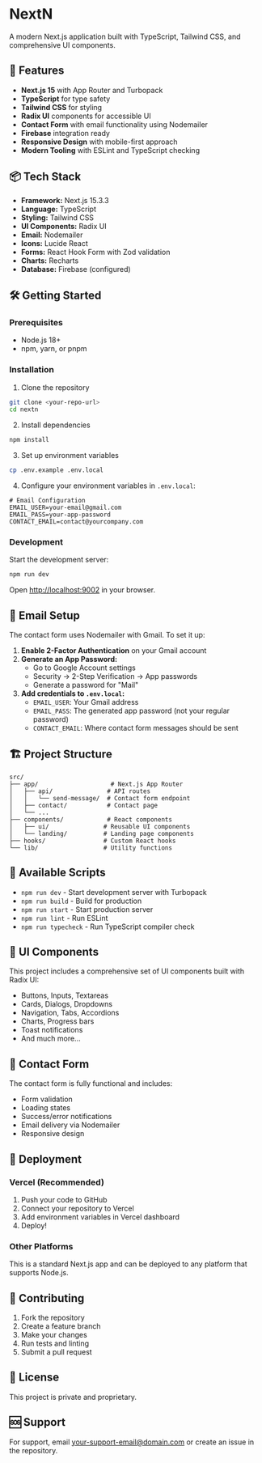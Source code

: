 # NextN

A modern Next.js application built with TypeScript, Tailwind CSS, and comprehensive UI components.

## 🚀 Features

- **Next.js 15** with App Router and Turbopack
- **TypeScript** for type safety
- **Tailwind CSS** for styling
- **Radix UI** components for accessible UI
- **Contact Form** with email functionality using Nodemailer
- **Firebase** integration ready
- **Responsive Design** with mobile-first approach
- **Modern Tooling** with ESLint and TypeScript checking

## 📦 Tech Stack

- **Framework:** Next.js 15.3.3
- **Language:** TypeScript
- **Styling:** Tailwind CSS
- **UI Components:** Radix UI
- **Email:** Nodemailer
- **Icons:** Lucide React
- **Forms:** React Hook Form with Zod validation
- **Charts:** Recharts
- **Database:** Firebase (configured)

## 🛠️ Getting Started

### Prerequisites

- Node.js 18+ 
- npm, yarn, or pnpm

### Installation

1. Clone the repository
```bash
git clone <your-repo-url>
cd nextn
```

2. Install dependencies
```bash
npm install
```

3. Set up environment variables
```bash
cp .env.example .env.local
```

4. Configure your environment variables in `.env.local`:
```env
# Email Configuration
EMAIL_USER=your-email@gmail.com
EMAIL_PASS=your-app-password
CONTACT_EMAIL=contact@yourcompany.com
```

### Development

Start the development server:
```bash
npm run dev
```

Open [http://localhost:9002](http://localhost:9002) in your browser.

## 📧 Email Setup

The contact form uses Nodemailer with Gmail. To set it up:

1. **Enable 2-Factor Authentication** on your Gmail account
2. **Generate an App Password:**
   - Go to Google Account settings
   - Security → 2-Step Verification → App passwords
   - Generate a password for "Mail"
3. **Add credentials to `.env.local`:**
   - `EMAIL_USER`: Your Gmail address
   - `EMAIL_PASS`: The generated app password (not your regular password)
   - `CONTACT_EMAIL`: Where contact form messages should be sent

## 🏗️ Project Structure

```
src/
├── app/                    # Next.js App Router
│   ├── api/               # API routes
│   │   └── send-message/  # Contact form endpoint
│   ├── contact/           # Contact page
│   └── ...
├── components/            # React components
│   ├── ui/               # Reusable UI components
│   └── landing/          # Landing page components
├── hooks/                # Custom React hooks
└── lib/                  # Utility functions
```

## 📝 Available Scripts

- `npm run dev` - Start development server with Turbopack
- `npm run build` - Build for production
- `npm run start` - Start production server
- `npm run lint` - Run ESLint
- `npm run typecheck` - Run TypeScript compiler check

## 🎨 UI Components

This project includes a comprehensive set of UI components built with Radix UI:

- Buttons, Inputs, Textareas
- Cards, Dialogs, Dropdowns
- Navigation, Tabs, Accordions
- Charts, Progress bars
- Toast notifications
- And much more...

## 📱 Contact Form

The contact form is fully functional and includes:

- Form validation
- Loading states
- Success/error notifications
- Email delivery via Nodemailer
- Responsive design

## 🚀 Deployment

### Vercel (Recommended)

1. Push your code to GitHub
2. Connect your repository to Vercel
3. Add environment variables in Vercel dashboard
4. Deploy!

### Other Platforms

This is a standard Next.js app and can be deployed to any platform that supports Node.js.

## 🤝 Contributing

1. Fork the repository
2. Create a feature branch
3. Make your changes
4. Run tests and linting
5. Submit a pull request

## 📄 License

This project is private and proprietary.

## 🆘 Support

For support, email your-support-email@domain.com or create an issue in the repository.
